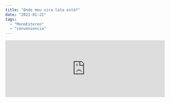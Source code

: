 ```yaml
---
title: "Onde meu vira lata está?"
date: "2021-01-22"
tags: 
  - "MonoEstereo"
  - "conveniencia"
---
```


<iframe src="https://anchor.fm/MonoEstéreo/embed/episodes/Onde-meu-vira-lata-est-ejtm0d" height="180px" width="100%" frameborder="0" scrolling="no" style="width:100%; height:180px;"></iframe>
